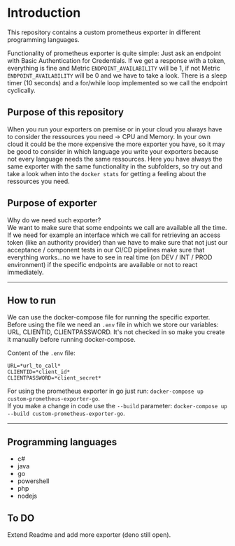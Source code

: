 # Introduction

This repository contains a custom prometheus exporter in different programming languages.

Functionality of prometheus exporter is quite simple: Just ask an endpoint with Basic Authentication for Credentials. If we get a response with a token, everything is fine and Metric `ENDPOINT_AVAILABILITY` will be 1, if not Metric `ENDPOINT_AVAILABILITY` will be 0 and we have to take a look. There is a sleep timer (10 seconds) and a for/while loop implemented so we call the endpoint cyclically.  

## Purpose of this repository 

When you run your exporters on premise or in your cloud you always have to consider the ressources you need -> CPU and Memory. In your own cloud it could be the more expensive the more exporter you have, so it may be good to consider in which language you write your exporters because not every language needs the same ressources. Here you have always the same exporter with the same functionality in the subfolders, so try out and take a look when into the `docker stats` for getting a feeling about the ressources you need.   


## Purpose of exporter 

Why do we need such exporter?   
We want to make sure that some endpoints we call are available all the time. If we need for example an interface which we call for retrieving an access token (like an authority provider) than we have to make sure that not just our acceptance / component tests in our CI/CD pipelines make sure that everything works...no we have to see in real time (on DEV / INT / PROD environment) if the specific endpoints are available or not to react immediately. 


---

## How to run

We can use the docker-compose file for running the specific exporter. Before using the file we need an `.env` file in which we store our variables: URL, CLIENTID, CLIENTPASSWORD. It's not checked in so make you create it manually before running docker-compose.

Content of the `.env` file: 

```
URL=*url_to_call*
CLIENTID=*client_id*
CLIENTPASSWORD=*client_secret*
```

For using the prometheus exporter in go just run: `docker-compose up custom-prometheus-exporter-go`.  
If you make a change in code use the `--build` parameter: `docker-compose up --build custom-prometheus-exporter-go`.

---

## Programming languages

- c#
- java
- go
- powershell 
- php
- nodejs

## To DO
Extend Readme and add more exporter (deno still open).
